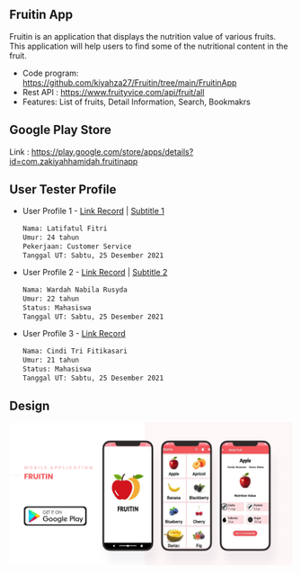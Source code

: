 ## Fruitin App
Fruitin is an application that displays the nutrition value of various fruits. This application will help users to find some of the nutritional content in the fruit.

  * Code program: https://github.com/kiyahza27/Fruitin/tree/main/FruitinApp
  * Rest API : https://www.fruityvice.com/api/fruit/all
  * Features: List of fruits, Detail Information, Search, Bookmakrs

## Google Play Store
Link : https://play.google.com/store/apps/details?id=com.zakiyahhamidah.fruitinapp

## User Tester Profile
 * User Profile 1 - [Link Record](https://youtu.be/24NfbzG4L8c) | [Subtitle 1](https://github.com/kiyahza27/Fruitin/blob/main/Subtitle/UT%201%20-%20eng%20subtitle.srt)
 
       Nama: Latifatul Fitri      
       Umur: 24 tahun
       Pekerjaan: Customer Service
       Tanggal UT: Sabtu, 25 Desember 2021
   
 * User Profile 2 - [Link Record](https://youtu.be/_D9ab3CKZzM) | [Subtitle 2](https://github.com/kiyahza27/Fruitin/blob/main/Subtitle/UT%202%20-%20eng%20subtitle.srt)

       Nama: Wardah Nabila Rusyda
       Umur: 22 tahun
       Status: Mahasiswa
       Tanggal UT: Sabtu, 25 Desember 2021
   
 * User Profile 3 - [Link Record](https://youtu.be/3IuhyjUD9A0)
 
       Nama: Cindi Tri Fitikasari
       Umur: 21 tahun
       Status: Mahasiswa
       Tanggal UT: Sabtu, 25 Desember 2021

## Design  
![Image of UI Design](https://github.com/kiyahza27/Fruitin/blob/main/Screenshots/fruitin%20UI%20design.png)
